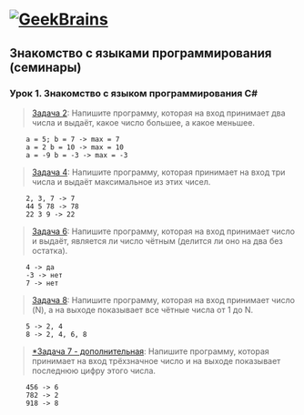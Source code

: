 # [![GeekBrains](https://frontend-scripts.hb.bizmrg.com/unique-hf/svg/logo.svg)](https://gb.ru)

## Знакомство с языками программирования (семинары)

### Урок 1. Знакомство с языком программирования С#

> [Задача 2](https://github.com/XYI7I/GeekBrains/blob/main/Geek/C%23/lesson1/HW/task1/Program.cs): Напишите программу, которая на вход принимает два числа и выдаёт, какое число большее, а какое меньшее.

        a = 5; b = 7 -> max = 7
		a = 2 b = 10 -> max = 10
		a = -9 b = -3 -> max = -3
		
> [Задача 4](https://github.com/XYI7I/GeekBrains/tree/main/Geek/C%23/lesson1/HW/task2/Program.cs): Напишите программу, которая принимает на вход три числа и выдаёт максимальное из этих чисел.

        2, 3, 7 -> 7
		44 5 78 -> 78
		22 3 9 -> 22
		
> [Задача 6](https://github.com/XYI7I/GeekBrains/tree/main/Geek/C%23/lesson1/HW/task3/Program.cs): Напишите программу, которая на вход принимает число и выдаёт, является ли число чётным (делится ли оно на два без остатка).

        4 -> да
		-3 -> нет
		7 -> нет
		
> [Задача 8](https://github.com/XYI7I/GeekBrains/tree/main/Geek/C%23/lesson1/HW/task4/Program.cs): Напишите программу, которая на вход принимает число (N), а на выходе показывает все чётные числа от 1 до N.

        5 -> 2, 4
		8 -> 2, 4, 6, 8

> [*Задача 7 - дополнительная](https://github.com/XYI7I/GeekBrains/tree/main/Geek/C%23/lesson1/HW/task5/Program.cs): Напишите программу, которая принимает на вход трёхзначное число и на выходе показывает последнюю цифру этого числа.

        456 -> 6
		782 -> 2
		918 -> 8